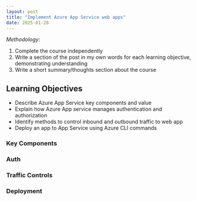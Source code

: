 ```yaml
---
layout: post
title: "Implement Azure App Service web apps"
date: 2025-01-28
---
```


*Methodology:*
1. Complete the course independently
2. Write a section of the post in my own words for each learning objective, demonstrating understanding
3. Write a short summary/thoughts section about the course

## Learning Objectives

- Describe Azure App Service key components and value
- Explain how Azure App service manages authentication and authorization
- Identify methods to control inbound and outbound traffic to web app
- Deploy an app to App Service using Azure CLI commands

### Key Components

### Auth

### Traffic Controls

### Deployment